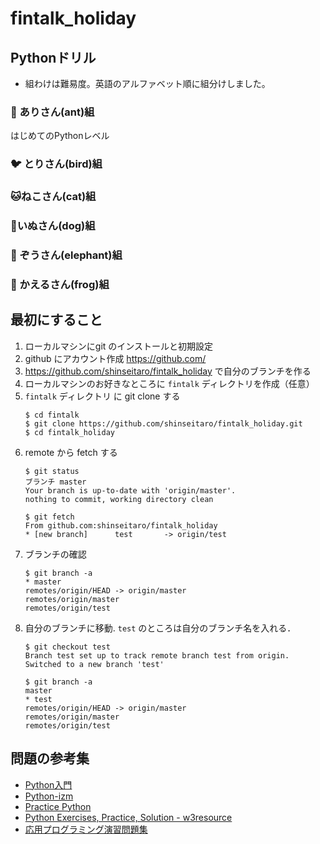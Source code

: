 # fintalk_holiday

## Pythonドリル

+ 組わけは難易度。英語のアルファベット順に組分けしました。


### :ant: ありさん(ant)組

はじめてのPythonレベル

### :bird: とりさん(bird)組

### :cat:ねこさん(cat)組

### :dog:いぬさん(dog)組

### :elephant: ぞうさん(elephant)組

### :frog: かえるさん(frog)組


## 最初にすること

1. ローカルマシンにgit のインストールと初期設定
1. github にアカウント作成 https://github.com/
1. https://github.com/shinseitaro/fintalk_holiday で自分のブランチを作る
1. ローカルマシンのお好きなところに `fintalk` ディレクトリを作成（任意）
1. `fintalk` ディレクトリ に git clone する
	```bash=
	$ cd fintalk
	$ git clone https://github.com/shinseitaro/fintalk_holiday.git
	$ cd fintalk_holiday
	``` 
1. remote から fetch する
	```bash=
	$ git status
	ブランチ master
	Your branch is up-to-date with 'origin/master'.
	nothing to commit, working directory clean

	$ git fetch
	From github.com:shinseitaro/fintalk_holiday
	* [new branch]      test       -> origin/test
	```
1. ブランチの確認
	```bash=
	$ git branch -a 
	* master
	remotes/origin/HEAD -> origin/master
	remotes/origin/master
	remotes/origin/test
	```
1. 自分のブランチに移動. `test` のところは自分のブランチ名を入れる．
	```bash=
	$ git checkout test
	Branch test set up to track remote branch test from origin.
	Switched to a new branch 'test'

	$ git branch -a 
	master
	* test
	remotes/origin/HEAD -> origin/master
	remotes/origin/master
	remotes/origin/test

	```





## 問題の参考集

+ [Python入門](https://www.javadrive.jp/python/)
+ [Python-izm ](https://www.python-izm.com/)
+ [Practice Python](http://www.practicepython.org/)
+ [Python Exercises, Practice, Solution - w3resource](https://www.w3resource.com/python-exercises/)
+ [応用プログラミング演習問題集](http://www.logopt.com/mikiokubo/Programming/pythonprob.txt)




